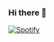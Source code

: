 ### Hi there 👋

[![Spotify](https://romaincabirol.vercel.app/api/spotify)](https://open.spotify.com/user/laeh_da_funk)

<!--
**romaincabirol/romaincabirol** is a ✨ _special_ ✨ repository because its `README.md` (this file) appears on your GitHub profile.

Here are some ideas to get you started:

- 🔭 I’m currently working on ...
- 🌱 I’m currently learning ...
- 👯 I’m looking to collaborate on ...
- 🤔 I’m looking for help with ...
- 💬 Ask me about ...
- 📫 How to reach me: ...
- 😄 Pronouns: ...
- ⚡ Fun fact: ...
-->
